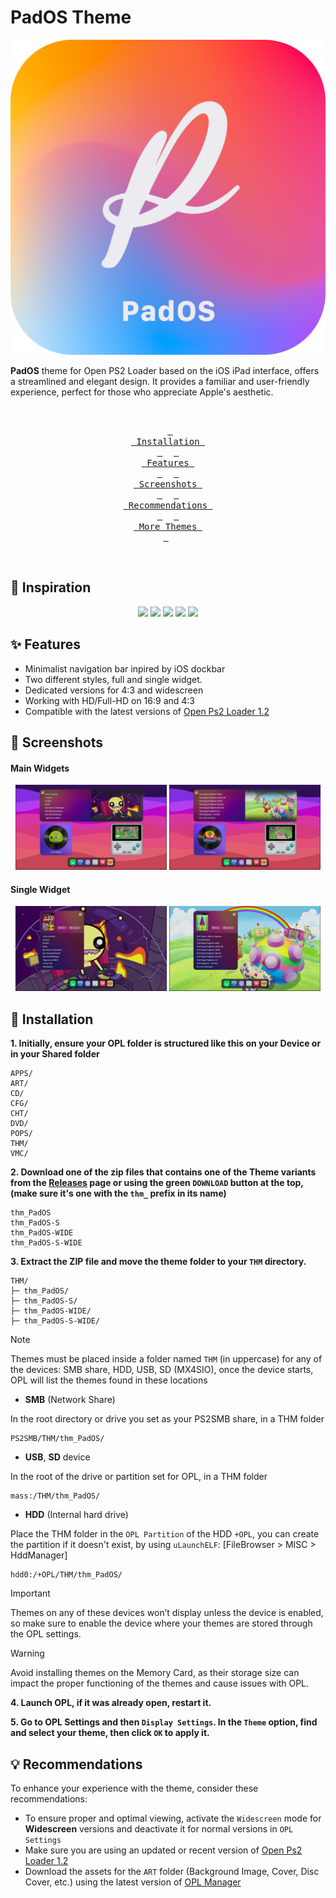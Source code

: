 # PadOS Theme

<p align="center">
  <img src="https://github.com/PixeliGer/OPL-Theme-PadOS/blob/main/assets/logo.png">
</p>

<div align=center>
  
</div>

**PadOS** theme for Open PS2 Loader based on the iOS iPad interface, offers a streamlined and elegant design. It provides a familiar and user-friendly experience, perfect for those who appreciate Apple's aesthetic.


<div align = middle>
  <br>
  
  &ensp;[<kbd> <br> Installation <br> </kbd>](#-installation)&ensp;
  &ensp;[<kbd> <br> Features <br> </kbd>](#-features)&ensp;
  &ensp;[<kbd> <br> Screenshots <br> </kbd>](#-screenshots)&ensp;
  &ensp;[<kbd> <br> Recommendations <br> </kbd>](#-recommendations)&ensp;
  &ensp;[<kbd> <br> More Themes <br> </kbd>](https://pixeliger.github.io/opl-themes/)&ensp;
    
  <br>  
</div>


## 🌱 Inspiration

<p align="middle">
  <img width="48%" src="https://cdn.idropnews.com/wp-content/uploads/2021/07/22103306/Game-Center-Widget-for-iPad.jpg">
  <img width="48%" src="https://ph-files.imgix.net/144119fe-6098-4ead-9c89-a648bbb9988e.png?auto=format&fit=crop&frame=1&h=610&w=1024">
  <img width="48%" src="https://cdn.macstories.net/thursday-14-sep-2023-13-37-06-1694691434249.png">
  <img width="24%" src="https://image.winudf.com/v2/image1/MjEyMzQyMDJfMTc0MTkxOTIxNF8wNzc/screen-0.png?fakeurl=1&type=png">
  <img width="24%" src="https://image.winudf.com/v2/image1/MjEyMzQyMDJfMTc0MTkxOTIxNl8wOTQ/screen-1.png?fakeurl=1&type=png">
</p>

## ✨ Features

* Minimalist navigation bar inpired by iOS dockbar
* Two different styles, full and single widget.
* Dedicated versions for 4:3 and widescreen
* Working with HD/Full-HD on 16:9 and 4:3
* Compatible with the latest versions of [Open Ps2 Loader 1.2](https://github.com/ps2homebrew/Open-PS2-Loader/releases)

## 📸 Screenshots


#### Main Widgets

<p align="middle">  
  <img width="48%" src="https://github.com/PixeliGer/OPL-Theme-PadOS/blob/main/assets/screenshots/screenshot1.png">
  <img width="48%" src="https://github.com/PixeliGer/OPL-Theme-PadOS/blob/main/assets/screenshots/screenshot2.png">
</p>

#### Single Widget

<p align="middle">  
  <img width="48%" src="https://github.com/PixeliGer/OPL-Theme-PadOS/blob/main/assets/screenshots/screenshot4.png">
  <img width="48%" src="https://github.com/PixeliGer/OPL-Theme-PadOS/blob/main/assets/screenshots/screenshot5.png">
</p>

## 💾 Installation

**1. Initially, ensure your OPL folder is structured like this on your Device or in your Shared folder**
```
APPS/
ART/
CD/
CFG/
CHT/
DVD/
POPS/
THM/
VMC/
```

**2. Download one of the zip files that contains one of the Theme variants from the [Releases](https://github.com/PixeliGer/OPL-Theme-Pixel-Prime/releases/latest) page or using the green `DOWNLOAD` button at the top, (make sure it's one with the `thm_` prefix in its name)**
```
thm_PadOS
thm_PadOS-S
thm_PadOS-WIDE
thm_PadOS-S-WIDE
```

**3. Extract the ZIP file and move the theme folder to your `THM` directory.**
```
THM/
├─ thm_PadOS/
├─ thm_PadOS-S/
├─ thm_PadOS-WIDE/
├─ thm_PadOS-S-WIDE/
```

> [!NOTE]  
> Themes must be placed inside a folder named `THM` (in uppercase) for any of the devices: SMB share, HDD, USB, SD (MX4SIO), once the device starts, OPL will list the themes found in these locations

* **SMB** (Network Share)

In the root directory or drive you set as your PS2SMB share, in a THM folder

```
PS2SMB/THM/thm_PadOS/
```

* **USB**, **SD** device

In the root of the drive or partition set for OPL, in a THM folder

```
mass:/THM/thm_PadOS/
```

* **HDD** (Internal hard drive)

Place the THM folder in the `OPL Partition` of the HDD `+OPL`, you can create the partition if it doesn't exist, by using `uLaunchELF`: [FileBrowser > MISC > HddManager]

```
hdd0:/+OPL/THM/thm_PadOS/
```

> [!IMPORTANT]  
> Themes on any of these devices won’t display unless the device is enabled, so make sure to enable the device where your themes are stored through the OPL settings.

> [!WARNING]
> Avoid installing themes on the Memory Card, as their storage size can impact the proper functioning of the themes and cause issues with OPL.


**4. Launch OPL, if it was already open, restart it.**

**5. Go to OPL Settings and then `Display Settings`. In the `Theme` option, find and select your theme, then click `OK` to apply it.**


## 💡 Recommendations

To enhance your experience with the theme, consider these recommendations:

* To ensure proper and optimal viewing, activate the `Widescreen` mode for **Widescreen** versions and deactivate it for normal versions in `OPL Settings`
* Make sure you are using an updated or recent version of [Open Ps2 Loader 1.2](https://github.com/ps2homebrew/Open-PS2-Loader/releases/tag/latest)
* Download the assets for the `ART` folder (Background Image, Cover, Disc Cover, etc.) using the latest version of [OPL Manager](https://oplmanager.com/site/)


